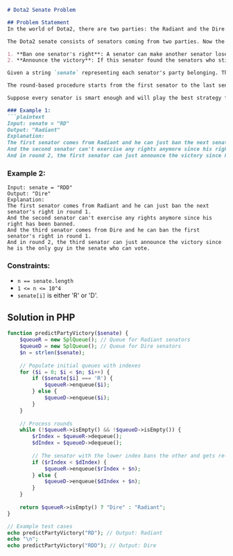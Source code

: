 ```markdown
# Dota2 Senate Problem

## Problem Statement
In the world of Dota2, there are two parties: the Radiant and the Dire.

The Dota2 senate consists of senators coming from two parties. Now the Senate wants to decide on a change in the Dota2 game. The voting for this change is a round-based procedure. In each round, each senator can exercise one of the two rights:

1. **Ban one senator's right**: A senator can make another senator lose all his rights in this and all the following rounds.
2. **Announce the victory**: If this senator found the senators who still have rights to vote are all from the same party, he can announce the victory and decide on the change in the game.

Given a string `senate` representing each senator's party belonging. The character 'R' and 'D' represent the Radiant party and the Dire party. Then if there are `n` senators, the size of the given string will be `n`.

The round-based procedure starts from the first senator to the last senator in the given order. This procedure will last until the end of voting. All the senators who have lost their rights will be skipped during the procedure.

Suppose every senator is smart enough and will play the best strategy for his own party. Predict which party will finally announce the victory and change the Dota2 game. The output should be **"Radiant"** or **"Dire"**.

### Example 1:
```plaintext
Input: senate = "RD"
Output: "Radiant"
Explanation: 
The first senator comes from Radiant and he can just ban the next senator's right in round 1. 
And the second senator can't exercise any rights anymore since his right has been banned. 
And in round 2, the first senator can just announce the victory since he is the only guy in the senate who can vote.
```

### Example 2:
```plaintext
Input: senate = "RDD"
Output: "Dire"
Explanation: 
The first senator comes from Radiant and he can just ban the next senator's right in round 1. 
And the second senator can't exercise any rights anymore since his right has been banned. 
And the third senator comes from Dire and he can ban the first senator's right in round 1. 
And in round 2, the third senator can just announce the victory since he is the only guy in the senate who can vote.
```

### Constraints:
- `n == senate.length`
- `1 <= n <= 10^4`
- `senate[i]` is either 'R' or 'D'.

## Solution in PHP
```php
function predictPartyVictory($senate) {
    $queueR = new SplQueue(); // Queue for Radiant senators
    $queueD = new SplQueue(); // Queue for Dire senators
    $n = strlen($senate);
    
    // Populate initial queues with indexes
    for ($i = 0; $i < $n; $i++) {
        if ($senate[$i] === 'R') {
            $queueR->enqueue($i);
        } else {
            $queueD->enqueue($i);
        }
    }
    
    // Process rounds
    while (!$queueR->isEmpty() && !$queueD->isEmpty()) {
        $rIndex = $queueR->dequeue();
        $dIndex = $queueD->dequeue();
        
        // The senator with the lower index bans the other and gets re-added to the next round
        if ($rIndex < $dIndex) {
            $queueR->enqueue($rIndex + $n);
        } else {
            $queueD->enqueue($dIndex + $n);
        }
    }
    
    return $queueR->isEmpty() ? "Dire" : "Radiant";
}

// Example test cases
echo predictPartyVictory("RD"); // Output: Radiant
echo "\n";
echo predictPartyVictory("RDD"); // Output: Dire
```
```
